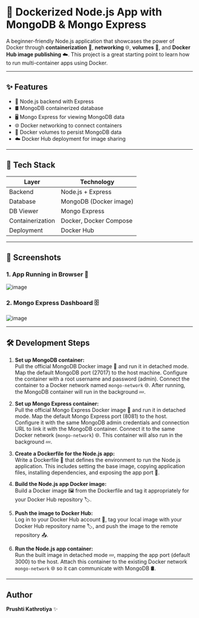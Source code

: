 # 🐳 Dockerized Node.js App with MongoDB & Mongo Express

A beginner-friendly Node.js application that showcases the power of Docker through **containerization** 🧩, **networking** 🌐, **volumes** 💾, and **Docker Hub image publishing** ☁️. This project is a great starting point to learn how to run multi-container apps using Docker.

---

## ✨ Features

- 🚀 Node.js backend with Express
- 🛢️ MongoDB containerized database
- 🖥️ Mongo Express for viewing MongoDB data
- 🌐 Docker networking to connect containers
- 💾 Docker volumes to persist MongoDB data
- ☁️ Docker Hub deployment for image sharing

---

## 🧰 Tech Stack

| Layer         | Technology           |
|---------------|----------------------|
| Backend       | Node.js + Express    |
| Database      | MongoDB (Docker image) |
| DB Viewer     | Mongo Express        |
| Containerization | Docker, Docker Compose |
| Deployment    | Docker Hub           |

---

## 📸 Screenshots

### 1. App Running in Browser 🌟
![image](https://github.com/user-attachments/assets/4eb8ef65-9362-428a-a8a3-78b3507acdec)


### 2. Mongo Express Dashboard 🗄️
![image](https://github.com/user-attachments/assets/83b32ffa-9a7d-4857-b977-d1c61348e048)

---

## 🛠️ Development Steps
1. **Set up MongoDB container:**  
Pull the official MongoDB Docker image 🐳 and run it in detached mode. Map the default MongoDB port (27017) to the host machine. Configure the container with a root username and password (admin). Connect the container to a Docker network named `mongo-network` 🌐. After running, the MongoDB container will run in the background 💤.


2. **Set up Mongo Express container:**  
Pull the official Mongo Express Docker image 🐳 and run it in detached mode. Map the default Mongo Express port (8081) to the host. Configure it with the same MongoDB admin credentials and connection URL to link it with the MongoDB container. Connect it to the same Docker network (`mongo-network`) 🌐. This container will also run in the background 💤.


3. **Create a Dockerfile for the Node.js app:**  
Write a Dockerfile 📄 that defines the environment to run the Node.js application. This includes setting the base image, copying application files, installing dependencies, and exposing the app port 🚪.


4. **Build the Node.js app Docker image:**  
Build a Docker image 🖼️ from the Dockerfile and tag it appropriately for your Docker Hub repository 🏷️.


5. **Push the image to Docker Hub:**  
Log in to your Docker Hub account 🔐, tag your local image with your Docker Hub repository name 🏷️, and push the image to the remote repository 📤.


6. **Run the Node.js app container:**  
Run the built image in detached mode 💤, mapping the app port (default 3000) to the host. Attach this container to the existing Docker network `mongo-network` 🌐 so it can communicate with MongoDB 🛢️.

---

## Author

**Prushti Kathrotiya** ✨
